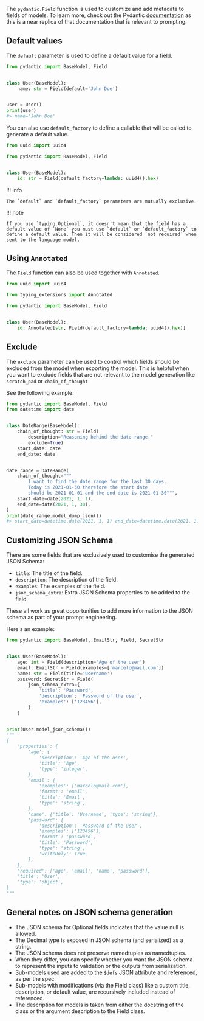 The `pydantic.Field` function is used to customize and add metadata to fields of models. To learn more, check out the Pydantic [documentation](https://docs.pydantic.dev/latest/concepts/fields/) as this is a near replica of that documentation that is relevant to prompting.

## Default values

The `default` parameter is used to define a default value for a field.

```py
from pydantic import BaseModel, Field


class User(BaseModel):
    name: str = Field(default='John Doe')


user = User()
print(user)
#> name='John Doe'
```

You can also use `default_factory` to define a callable that will be called to generate a default value.

```py
from uuid import uuid4

from pydantic import BaseModel, Field


class User(BaseModel):
    id: str = Field(default_factory=lambda: uuid4().hex)
```

!!! info

    The `default` and `default_factory` parameters are mutually exclusive.

!!! note

    If you use `typing.Optional`, it doesn't mean that the field has a default value of `None` you must use `default` or `default_factory` to define a default value. Then it will be considered `not required` when sent to the language model.

## Using `Annotated`

The `Field` function can also be used together with `Annotated`.

```py
from uuid import uuid4

from typing_extensions import Annotated

from pydantic import BaseModel, Field


class User(BaseModel):
    id: Annotated[str, Field(default_factory=lambda: uuid4().hex)]
```

## Exclude

The `exclude` parameter can be used to control which fields should be excluded from the
model when exporting the model. This is helpful when you want to exclude fields that are not relevant to the model
generation like `scratch_pad` or `chain_of_thought`

See the following example:

```py
from pydantic import BaseModel, Field
from datetime import date


class DateRange(BaseModel):
    chain_of_thought: str = Field(
        description="Reasoning behind the date range."
        exclude=True)
    start_date: date
    end_date: date


date_range = DateRange(
    chain_of_thought="""
        I want to find the date range for the last 30 days.
        Today is 2021-01-30 therefore the start date
        should be 2021-01-01 and the end date is 2021-01-30""",
    start_date=date(2021, 1, 1),
    end_date=date(2021, 1, 30),
)
print(date_range.model_dump_json())
#> start_date=datetime.date(2021, 1, 1) end_date=datetime.date(2021, 1, 30)
```

## Customizing JSON Schema

There are some fields that are exclusively used to customise the generated JSON Schema:

- `title`: The title of the field.
- `description`: The description of the field.
- `examples`: The examples of the field.
- `json_schema_extra`: Extra JSON Schema properties to be added to the field.

These all work as great opportunities to add more information to the JSON schema as part of your prompt engineering.

Here's an example:

```py
from pydantic import BaseModel, EmailStr, Field, SecretStr


class User(BaseModel):
    age: int = Field(description='Age of the user')
    email: EmailStr = Field(examples=['marcelo@mail.com'])
    name: str = Field(title='Username')
    password: SecretStr = Field(
        json_schema_extra={
            'title': 'Password',
            'description': 'Password of the user',
            'examples': ['123456'],
        }
    )


print(User.model_json_schema())
"""
{
    'properties': {
        'age': {
            'description': 'Age of the user',
            'title': 'Age',
            'type': 'integer',
        },
        'email': {
            'examples': ['marcelo@mail.com'],
            'format': 'email',
            'title': 'Email',
            'type': 'string',
        },
        'name': {'title': 'Username', 'type': 'string'},
        'password': {
            'description': 'Password of the user',
            'examples': ['123456'],
            'format': 'password',
            'title': 'Password',
            'type': 'string',
            'writeOnly': True,
        },
    },
    'required': ['age', 'email', 'name', 'password'],
    'title': 'User',
    'type': 'object',
}
"""
```

## General notes on JSON schema generation

- The JSON schema for Optional fields indicates that the value null is allowed.
- The Decimal type is exposed in JSON schema (and serialized) as a string.
- The JSON schema does not preserve namedtuples as namedtuples.
- When they differ, you can specify whether you want the JSON schema to represent the inputs to validation or the outputs from serialization.
- Sub-models used are added to the `$defs` JSON attribute and referenced, as per the spec.
- Sub-models with modifications (via the Field class) like a custom title, description, or default value, are recursively included instead of referenced.
- The description for models is taken from either the docstring of the class or the argument description to the Field class.

